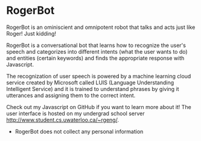 # RogerBot

RogerBot is an ominiscient and omnipotent robot that talks and acts just like Roger!
Just kidding!

RogerBot is a conversational bot that learns how to recognize the user's speech and categorizes into different intents (what the user wants to do) and entities (certain keywords) and finds the appropriate response with Javascript. 

The recognization of user speech is powered by a machine learning cloud service created by Microsoft called LUIS (Language Understanding Intelligent Service) and it is trained to understand phrases by giving it utterances and assigning them to the correct intent.

Check out my Javascript on GitHub if you want to learn more about it! The user interface is hosted on my undergrad school server http://www.student.cs.uwaterloo.ca/~rgeng/.

* RogerBot does not collect any personal information

